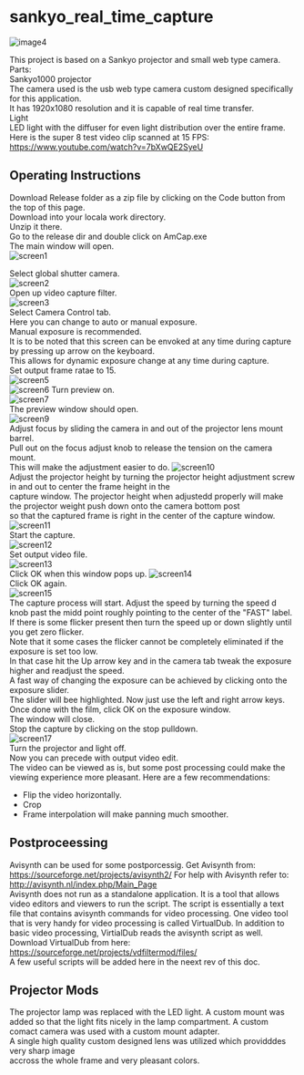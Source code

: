 # sankyo_real_time_capture

![image4](https://github.com/vintagefilmography/sankyo_real_time_capture/assets/48537944/cb575dc3-78dd-4c73-836a-9656b027e8b4)

This project is based on a Sankyo projector and small web type camera.  
Parts:  
Sankyo1000 projector  
The camera used is the usb web type camera custom designed specifically for this application.  
It has 1920x1080 resolution and it is capable of real time transfer.  
Light  
LED light with the diffuser for even light distribution over the entire frame.
Here is the super 8 test video clip scanned at 15 FPS:  
https://www.youtube.com/watch?v=7bXwQE2SyeU   

## Operating Instructions
Download Release folder as a zip file by clicking on the Code button from the top of this page.   
Download into your locala work directory.  
Unzip it there.  
Go to the release dir and double click on AmCap.exe   
The main window will open.  
![screen1](https://github.com/vintagefilmography/sankyo_real_time_capture/assets/48537944/09983974-9ee7-44ed-8e7e-751a255339e8)  

Select global shutter camera.  
![screen2](https://github.com/vintagefilmography/sankyo_real_time_capture/assets/48537944/31432177-792d-4b24-bf06-d58ea61afefd)   
Open up video capture filter.  
![screen3](https://github.com/vintagefilmography/sankyo_real_time_capture/assets/48537944/b4812322-0bca-478c-beda-bf30eee6fdd3)  
Select Camera Control tab.  
Here you can change to auto or manual exposure.  
Manual exposure is recommended.  
It is to be noted that this screen can be envoked at any time during capture by pressing up arrow on the keyboard.  
This allows for dynamic exposure change at any time during capture.  
Set output frame ratae to 15.  
![screen5](https://github.com/vintagefilmography/sankyo_real_time_capture/assets/48537944/1a741eb8-49dd-4831-aec7-0d6521a3948e)  
![screen6](https://github.com/vintagefilmography/sankyo_real_time_capture/assets/48537944/5b482be2-e268-4174-b48d-42a687adceef)
Turn preview on.  
![screen7](https://github.com/vintagefilmography/sankyo_real_time_capture/assets/48537944/b5dfb735-9e85-470e-95a3-6d5c262c856e)  
The preview window should open.  
![screen9](https://github.com/vintagefilmography/sankyo_real_time_capture/assets/48537944/2edda9b2-7c0b-4870-aebd-e29851d7fd61)  
Adjust focus by sliding the camera in and out of the projector lens mount barrel.  
Pull out on the focus adjust knob to release the tension on the camera mount.  
This will make the adjustment easier to do. 
![screen10](https://github.com/vintagefilmography/sankyo_real_time_capture/assets/48537944/96c1e6b2-c46a-439d-ae76-0a1c5af9ffa3)  
Adjust the projector height by turning the projector height adjustment screw in and out to center the frame height in the   
capture window. The projector height when adjustedd properly will make the projector weight push down onto the camera bottom post  
so that the captured frame is right in the center of the capture window.  
![screen11](https://github.com/vintagefilmography/sankyo_real_time_capture/assets/48537944/dbf3b95c-0e63-4b4e-b1b0-185b029f04d4)  
Start the capture.  
![screen12](https://github.com/vintagefilmography/sankyo_real_time_capture/assets/48537944/5bb53971-cb2d-4c95-b7f4-99318d242bf9)  
Set output video file.  
![screen13](https://github.com/vintagefilmography/sankyo_real_time_capture/assets/48537944/de5209ed-7510-4460-97d2-f7a3f31f4f97)  
Click OK when this window pops up.
![screen14](https://github.com/vintagefilmography/sankyo_real_time_capture/assets/48537944/f70f5417-bf1b-4405-aef5-2c292a1e8d5f)  
Click OK again.  
![screen15](https://github.com/vintagefilmography/sankyo_real_time_capture/assets/48537944/76b3038c-7292-48cc-bf5a-9aa963c6efaf)  
The capture process will start.
Adjust the speed by turning the speed d knob past the midd point roughly pointing to the center of the "FAST" label.
If there is some flicker present then turn the speed up or down slightly until you get zero flicker.  
Note that it some cases the flicker cannot be completely eliminated if the exposure is set too low.  
In that case hit the Up arrow key and in the camera tab tweak the exposure higher and readjust the speed.  
A fast way of changing the exposure can be achieved by clicking onto the exposure slider.  
The slider will bee highlighted. Now just use the left and right arrow keys.  
Once done  with the  film, click OK on the exposure window.  
The window will close.  
Stop the capture by clicking on the stop  pulldown.  
![screen17](https://github.com/vintagefilmography/sankyo_real_time_capture/assets/48537944/9fc70d23-b582-4c23-8853-8ff1a3ed9c58)  
Turn the projector and light off.  
Now you can precede with output video edit.  
The video can be viewed as is, but some post processing could make the viewing
experience more pleasant.
Here are a few recommendations:
-  Flip the video horizontally.
-  Crop
-  Frame interpolation will make panning much smoother.

## Postproceessing
Avisynth can be used for some postporcessig.  Get Avisynth from:
https://sourceforge.net/projects/avisynth2/
For help with Avisynth refer to:  
http://avisynth.nl/index.php/Main_Page  
Avisynth does not run as a standalone application. It is a tool that allows video editors and viewers to run the script.
The script is essentially a text file that contains avisynth commands for video processing.
One video tool that is very handy for video processing is called VirtualDub.
In addition to basic video processing, VirtialDub reads the avisynth script as well.
Download VirtualDub from here:
https://sourceforge.net/projects/vdfiltermod/files/  
A few useful scripts will be added here in the neext rev of this doc.

## Projector Mods
The projector lamp was replaced with the LED light. 
A custom mount was added so that the light fits nicely in the lamp compartment. 
A custom comact camera was used with a custom mount adapter.  
A single high quality custom designed lens was utilized which providddes very sharp image   
accross  the whole frame and very pleasant colors.
